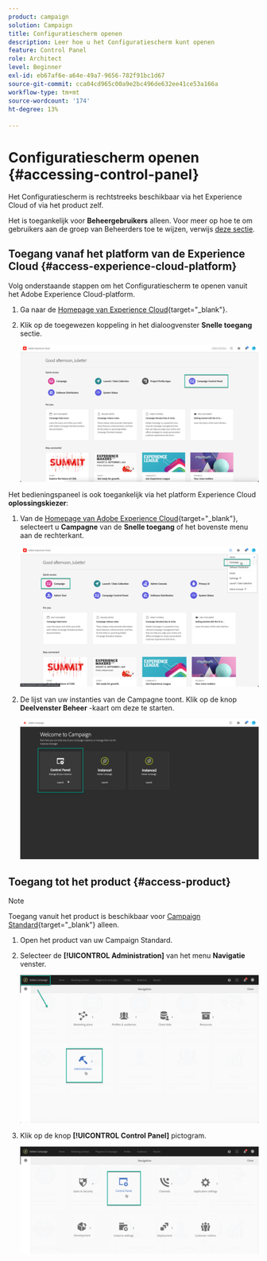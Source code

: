 ```yaml
---
product: campaign
solution: Campaign
title: Configuratiescherm openen
description: Leer hoe u het Configuratiescherm kunt openen
feature: Control Panel
role: Architect
level: Beginner
exl-id: eb67af6e-a64e-49a7-9656-782f91bc1d67
source-git-commit: cca04cd965c00a9e2bc496de632ee41ce53a166a
workflow-type: tm+mt
source-wordcount: '174'
ht-degree: 13%

---
```


# Configuratiescherm openen {#accessing-control-panel}

Het Configuratiescherm is rechtstreeks beschikbaar via het Experience Cloud of via het product zelf.

Het is toegankelijk voor **Beheergebruikers** alleen. Voor meer op hoe te om gebruikers aan de groep van Beheerders toe te wijzen, verwijs [deze sectie](../../discover/using/managing-permissions.md).

## Toegang vanaf het platform van de Experience Cloud {#access-experience-cloud-platform}

Volg onderstaande stappen om het Configuratiescherm te openen vanuit het Adobe Experience Cloud-platform.

1. Ga naar de [Homepage van Experience Cloud](https://experiencecloud.adobe.com/){target="_blank"}.

1. Klik op de toegewezen koppeling in het dialoogvenster **Snelle toegang** sectie.

   ![](assets/do-not-localize/quickaccess.png)

Het bedieningspaneel is ook toegankelijk via het platform Experience Cloud **oplossingskiezer**:

1. Van de [Homepage van Adobe Experience Cloud](https://experiencecloud.adobe.com/){target="_blank"}, selecteert u **Campagne** van de **Snelle toegang** of het bovenste menu aan de rechterkant.

   ![](assets/do-not-localize/control_panel_access1.png)

1. De lijst van uw instanties van de Campagne toont. Klik op de knop **Deelvenster Beheer** -kaart om deze te starten.

   ![](assets/do-not-localize/control_panel_access2.png)

## Toegang tot het product {#access-product}

>[!NOTE]
>
>Toegang vanuit het product is beschikbaar voor [Campaign Standard](https://experienceleague.adobe.com/docs/campaign-standard/using/campaign-standard-home.html?lang=nl){target="_blank"} alleen.

1. Open het product van uw Campaign Standard.

1. Selecteer de **[!UICONTROL Administration]** van het menu **Navigatie** venster.

   ![](assets/control_panel_access3.png)

1. Klik op de knop **[!UICONTROL Control Panel]** pictogram.

   ![](assets/control_panel_access4.png)
